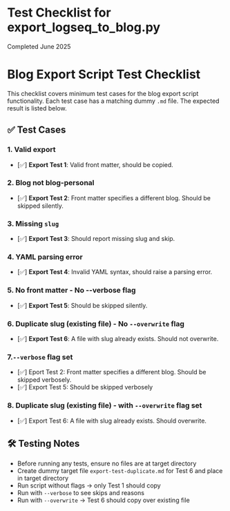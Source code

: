 # Test Checklist for export_logseq_to_blog.py
Completed June 2025

# Blog Export Script Test Checklist

This checklist covers minimum test cases for the blog export script functionality.
Each test case has a matching dummy `.md` file. The expected result is listed below.

## ✅ Test Cases

### 1. Valid export
- [✅] **Export Test 1**: Valid front matter, should be copied.

### 2. Blog not blog-personal
- [✅] **Export Test 2**: Front matter specifies a different blog. Should be skipped silently.

### 3. Missing `slug`
- [✅] **Export Test 3**: Should report missing slug and skip.

### 4. YAML parsing error
- [✅] **Export Test 4**: Invalid YAML syntax, should raise a parsing error.

### 5. No front matter - No --verbose flag
- [✅] **Export Test 5**: Should be skipped silently.

### 6. Duplicate slug (existing file) - No `--overwrite` flag
- [✅] **Export Test 6**: A file with slug already exists. Should not overwrite.

### 7.`--verbose` flag set
- [✅] Eport Test 2: Front matter specifies a different blog. Should be skipped verbosely.
- [✅] Export Test 5: Should be skipped verbosely

### 8. Duplicate slug (existing file) - with `--overwrite` flag set
- [✅] Export Test 6: A file with slug already exists. Should overwrite.

## 🛠 Testing Notes
- Before running any tests, ensure no files are at target directory
- Create dummy target file `export-test-duplicate.md` for Test 6 and place in target directory
- Run script without flags → only Test 1 should copy
- Run with `--verbose` to see skips and reasons
- Run with `--overwrite` → Test 6 should copy over existing file
